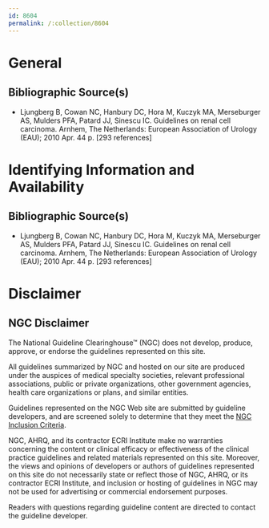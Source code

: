 ```yaml
---
id: 8604
permalink: /:collection/8604
---
```


# General

## Bibliographic Source(s)

- Ljungberg B, Cowan NC, Hanbury DC, Hora M, Kuczyk MA, Merseburger AS, Mulders PFA, Patard JJ, Sinescu IC. Guidelines on renal cell carcinoma. Arnhem, The Netherlands: European Association of Urology (EAU); 2010 Apr. 44 p. [293 references]

# Identifying Information and Availability

## Bibliographic Source(s)

- Ljungberg B, Cowan NC, Hanbury DC, Hora M, Kuczyk MA, Merseburger AS, Mulders PFA, Patard JJ, Sinescu IC. Guidelines on renal cell carcinoma. Arnhem, The Netherlands: European Association of Urology (EAU); 2010 Apr. 44 p. [293 references]

# Disclaimer

## NGC Disclaimer

The National Guideline Clearinghouse™ (NGC) does not develop, produce, approve, or endorse the guidelines represented on this site.

All guidelines summarized by NGC and hosted on our site are produced under the auspices of medical specialty societies, relevant professional associations, public or private organizations, other government agencies, health care organizations or plans, and similar entities.

Guidelines represented on the NGC Web site are submitted by guideline developers, and are screened solely to determine that they meet the [NGC Inclusion Criteria](/help-and-about/summaries/inclusion-criteria).

NGC, AHRQ, and its contractor ECRI Institute make no warranties concerning the content or clinical efficacy or effectiveness of the clinical practice guidelines and related materials represented on this site. Moreover, the views and opinions of developers or authors of guidelines represented on this site do not necessarily state or reflect those of NGC, AHRQ, or its contractor ECRI Institute, and inclusion or hosting of guidelines in NGC may not be used for advertising or commercial endorsement purposes.

Readers with questions regarding guideline content are directed to contact the guideline developer.

